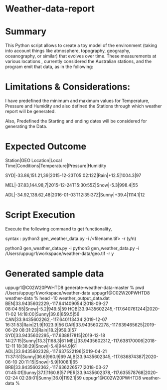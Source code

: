 # Weather-data-report

# Summary 
This Python script allows to create a toy model of the environment (taking into account things like atmosphere, topography, geography, oceanography, or similar) that evolves over time. These measurements at various locations , currently considered the Australian stations, and the program emit that data, as in the following:

# Limitations & Considerations:
I have predefined the minimum and maximum values for Temperature, Pressure and Humidity  and also defined the Stations through which weather report will be generated.

Also, Predefined the Starting and ending dates will be considered for generating the Data.

# Expected Outcome
Station|GEO Location|Local Time|Conditions|Temperature|Pressure|Humidity

SYD|-33.86,151.21,39|2015-12-23T05:02:12Z|Rain|+12.5|1004.3|97

MEL|-37.83,144.98,7|2015-12-24T15:30:55Z|Snow|-5.3|998.4|55

ADL|-34.92,138.62,48|2016-01-03T12:35:37Z|Sunny|+39.4|1114.1|12


# Script Execution

Execute the following command to get functionality,

syntax : python3 gen_weather_data.py -i <path of the file>/<filename.tif> -r <ramdom station> (y/n)

python3 gen_weather_data.py -i python3 gen_weather_data.py  -i /Users/uppugr1/workspace/weather-data/geo.tif -r y

# Generated sample data
uppugr1@C02W20PWHTD8 generate-weather-data-master % pwd
/Users/uppugr1/workspace/weather-data
uppugr1@C02W20PWHTD8 weather-data % head -10 weather_output_data.dat
BEN|33.9435602229,-117.641409054|2018-09-27 08:04:55|Snow|-5.2|949.5|59
HOB|33.9435602245,-117.640761244|2020-11-02 14:18:00|Sunny|39.6|859.5|56
CAN|33.9435602262,-117.640113434|2019-12-07 16:31:53|Rain|21.9|1023.9|56
DAR|33.9435602278,-117.639465625|2019-06-29 08:31:23|Rain|18.2|959.3|57
SYD|33.9435602295,-117.638817815|2019-12-18 14:27:15|Sunny|13.3|1168.3|61
MEL|33.9435602312,-117.638170006|2018-12-11 18:38:29|Snow|-5.4|944.9|61
ADL|33.9435602328,-117.637522196|2019-04-21 11:37:51|Sunny|36.6|960.9|69
ALB|33.9435602345,-117.636874387|2020-06-10 20:11:15|Snow|-5.9|1008.1|65
BRB|33.9435602362,-117.636226577|2018-03-27 01:45:01|Sunny|37.1|1160.8|57
PER|33.9435602378,-117.635578768|2020-02-24 02:28:01|Sunny|36.0|1192.1|59
uppugr1@C02W20PWHTD8 weather-data % 
